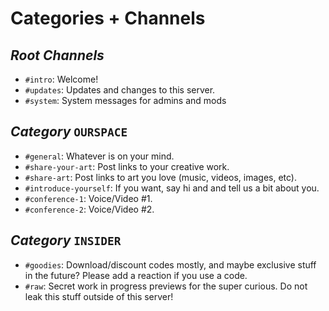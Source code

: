 # Categories + Channels

## *Root Channels*

- `#intro`: Welcome!
- `#updates`: Updates and changes to this server.
- `#system`: System messages for admins and mods

## *Category* `OURSPACE`

- `#general`: Whatever is on your mind.
- `#share-your-art`: Post links to your creative work.
- `#share-art`: Post links to art you love (music, videos, images, etc).
- `#introduce-yourself`: If you want, say hi and and tell us a bit about you.
- `#conference-1`: Voice/Video #1.
- `#conference-2`: Voice/Video #2.

## *Category* `INSIDER`

- `#goodies`: Download/discount codes mostly, and maybe exclusive stuff in the future? Please add a reaction if you use a code.
- `#raw`: Secret work in progress previews for the super curious. Do not leak this stuff outside of this server!
